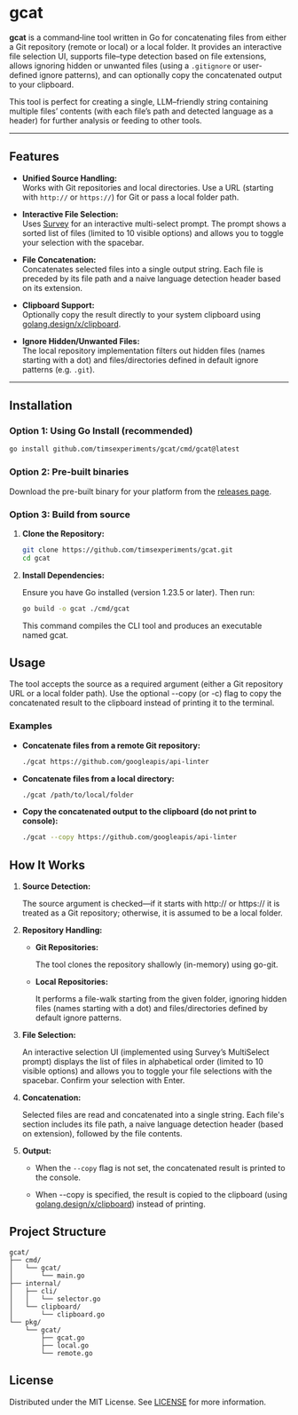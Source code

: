 # gcat

**gcat** is a command‑line tool written in Go for concatenating files from either a Git repository (remote or local) or a local folder. It provides an interactive file selection UI, supports file–type detection based on file extensions, allows ignoring hidden or unwanted files (using a `.gitignore` or user-defined ignore patterns), and can optionally copy the concatenated output to your clipboard.

This tool is perfect for creating a single, LLM–friendly string containing multiple files’ contents (with each file’s path and detected language as a header) for further analysis or feeding to other tools.

---

## Features

- **Unified Source Handling:**  
  Works with Git repositories and local directories. Use a URL (starting with `http://` or `https://`) for Git or pass a local folder path.

- **Interactive File Selection:**  
  Uses [Survey](https://github.com/AlecAivazis/survey/v2) for an interactive multi-select prompt. The prompt shows a sorted list of files (limited to 10 visible options) and allows you to toggle your selection with the spacebar.

- **File Concatenation:**  
  Concatenates selected files into a single output string. Each file is preceded by its file path and a naive language detection header based on its extension.

- **Clipboard Support:**  
  Optionally copy the result directly to your system clipboard using [golang.design/x/clipboard](https://pkg.go.dev/golang.design/x/clipboard).

- **Ignore Hidden/Unwanted Files:**  
  The local repository implementation filters out hidden files (names starting with a dot) and files/directories defined in default ignore patterns (e.g. `.git`).

---

## Installation

### Option 1: Using Go Install (recommended)

```bash
go install github.com/timsexperiments/gcat/cmd/gcat@latest
```

### Option 2: Pre-built binaries

Download the pre-built binary for your platform from the [releases page](https://github.com/timsexperiments/gcat/releases).

### Option 3: Build from source

1. **Clone the Repository:**

   ```bash
   git clone https://github.com/timsexperiments/gcat.git
   cd gcat
   ```

2. **Install Dependencies:**

   Ensure you have Go installed (version 1.23.5 or later). Then run:

   ```bash
   go build -o gcat ./cmd/gcat
   ```

   This command compiles the CLI tool and produces an executable named gcat.

## Usage

The tool accepts the source as a required argument (either a Git repository URL or a local folder path). Use the optional --copy (or -c) flag to copy the concatenated result to the clipboard instead of printing it to the terminal.

### Examples

- **Concatenate files from a remote Git repository:**

  ```bash
  ./gcat https://github.com/googleapis/api-linter
  ```

- **Concatenate files from a local directory:**

  ```bash
  ./gcat /path/to/local/folder
  ```

- **Copy the concatenated output to the clipboard (do not print to console):**

  ```bash
  ./gcat --copy https://github.com/googleapis/api-linter
  ```

## How It Works

1. **Source Detection:**

   The source argument is checked—if it starts with http:// or https:// it is treated as a Git repository; otherwise, it is assumed to be a local folder.

2. **Repository Handling:**

   - **Git Repositories:**

     The tool clones the repository shallowly (in-memory) using go-git.

   - **Local Repositories:**

     It performs a file-walk starting from the given folder, ignoring hidden files (names starting with a dot) and files/directories defined by default ignore patterns.

3. **File Selection:**

   An interactive selection UI (implemented using Survey’s MultiSelect prompt) displays the list of files in alphabetical order (limited to 10 visible options) and allows you to toggle your file selections with the spacebar. Confirm your selection with Enter.

4. **Concatenation:**

   Selected files are read and concatenated into a single string. Each file's section includes its file path, a naive language detection header (based on extension), followed by the file contents.

5. **Output:**

   - When the `--copy` flag is not set, the concatenated result is printed to the console.

   - When --copy is specified, the result is copied to the clipboard (using [golang.design/x/clipboard](https://pkg.go.dev/golang.design/x/clipboard)) instead of printing.

## Project Structure

```
gcat/
├── cmd/
│   └── gcat/
│       └── main.go
├── internal/
│   ├── cli/
│   │   └── selector.go
│   └── clipboard/
│       └── clipboard.go
└── pkg/
    └── gcat/
        ├── gcat.go
        ├── local.go
        └── remote.go
```

## License

Distributed under the MIT License. See [LICENSE](./LICENSE.md) for more information.
